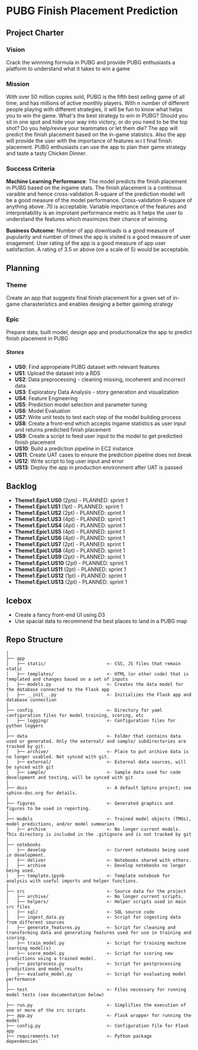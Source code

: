 # PUBG Finish Placement Prediction

## Project Charter

### Vision
Crack the winnning formula in PUBG and provide PUBG enthusiasts a platform to understand what it takes to win a game

### Mission
With over 50 million copies sold, PUBG is the fifth best selling game of all time, and has millions of active monthly players. With n number of different people playing with different strategies, it will be fun to know what helps you to win the game. What's the best strategy to win in PUBG? Should you sit in one spot and hide your way into victory, or do you need to be the top shot? Do you help/revive your teammates or let them die? The app will predict the finish placement based on the in-game statistics. Also the app will provide the user with the importance of features w.r.t final finish placement. PUBG enthusiasts can use the app to plan their game strategy and taste a tasty Chicken Dinner.

### Success Criteria

**Machine Learning Performance**: The model predicts the finish placement in PUBG based on the ingame stats. The finish placement is a continous varaible and hence cross-validation R-square of the prediction model will be a good measure of the model performance. Cross-validation R-square of anything above .70 is acceptable. Variable importance of the features and interpretability is an improtant performance metric as it helps the user to understand the features which maximizes their chance of winning.

**Business Outcome**: 
Number of app downloads is a good measure of pupularity and number of times the app is visited is a good measure of user enagement. User rating of the app is a good measure of app user satisfaction. A rating of 3.5 or above (on a scale of 5) would be acceptable.

## Planning

### Theme 

Create an app that suggests final finish placement for a given set of in-game charasteristics and enables desiging a better gaiming strategy   

### Epic

Prepare data, built model, design app and productionalize the app to predict finish placement in PUBG

##### Stories

 - **US0**: Find appropeiate PUBG dataset with relevant features
 - **US1**: Upload the dataset into a RDS
 - **US2**: Data preprocessing - cleaning missing, incoherent and incorrect data
 - **US3**: Exploratory Data Analysis - story generation and visualization
 - **US4**: Feature Engineering
 - **US5**: Prediction model selection and parameter tuning
 - **US6**: Model Evaluation
 - **US7**: Write unit tests to test each step of the model building process
 - **US8**: Create a front-end which accepts ingame statistics as user input and returns predictied finish placement 
 - **US9**: Create a script to feed user input to the model to get predictied finish placement
 - **US10**: Build a prediction pipeline in EC2 instance
 - **US11**: Create UAT cases to ensure the prediction pipeline does not break 
 - **US12**: Write script to log user input and error
 - **US13**: Deploy the app in production environment after UAT is passed
 
## Backlog
 - **Theme1.Epic1.US0** (2pts) - PLANNED: sprint 1
 - **Theme1.Epic1.US1** (1pt) - PLANNED: sprint 1
 - **Theme1.Epic1.US2** (2pt) - PLANNED: sprint 1
 - **Theme1.Epic1.US3** (4pt) - PLANNED: sprint 1
 - **Theme1.Epic1.US4** (4pt) - PLANNED: sprint 1
 - **Theme1.Epic1.US5** (4pt) - PLANNED: sprint 1
 - **Theme1.Epic1.US6** (4pt) - PLANNED: sprint 1
 - **Theme1.Epic1.US7** (2pt) - PLANNED: sprint 1
 - **Theme1.Epic1.US8** (4pt) - PLANNED: sprint 1
 - **Theme1.Epic1.US9** (2pt) - PLANNED: sprint 1
 - **Theme1.Epic1.US10** (2pt) - PLANNED: sprint 1
 - **Theme1.Epic1.US11** (2pt) - PLANNED: sprint 1
 - **Theme1.Epic1.US12** (1pt) - PLANNED: sprint 1
 - **Theme1.Epic1.US13** (2pt) - PLANNED: sprint 1
 
## Icebox
 
- Create a fancy front-end UI using D3
- Use spacial data to recommend the best places to land in a PUBG map

## Repo Structure

```├── README.md                         <- You are here
│
├── app
│   ├── static/                       <- CSS, JS files that remain static 
│   ├── templates/                    <- HTML (or other code) that is templated and changes based on a set of inputs
│   ├── models.py                     <- Creates the data model for the database connected to the Flask app 
│   ├── __init__.py                   <- Initializes the Flask app and database connection
│
├── config                            <- Directory for yaml configuration files for model training, scoring, etc
│   ├── logging/                      <- Configuration files for python loggers
│
├── data                              <- Folder that contains data used or generated. Only the external/ and sample/ subdirectories are tracked by git. 
│   ├── archive/                      <- Place to put archive data is no longer usabled. Not synced with git. 
│   ├── external/                     <- External data sources, will be synced with git
│   ├── sample/                       <- Sample data used for code development and testing, will be synced with git
│
├── docs                              <- A default Sphinx project; see sphinx-doc.org for details.
│
├── figures                           <- Generated graphics and figures to be used in reporting.
│
├── models                            <- Trained model objects (TMOs), model predictions, and/or model summaries
│   ├── archive                       <- No longer current models. This directory is included in the .gitignore and is not tracked by git
│
├── notebooks
│   ├── develop                       <- Current notebooks being used in development.
│   ├── deliver                       <- Notebooks shared with others. 
│   ├── archive                       <- Develop notebooks no longer being used.
│   ├── template.ipynb                <- Template notebook for analysis with useful imports and helper functions. 
│
├── src                               <- Source data for the project 
│   ├── archive/                      <- No longer current scripts.
│   ├── helpers/                      <- Helper scripts used in main src files 
│   ├── sql/                          <- SQL source code
│   ├── ingest_data.py                <- Script for ingesting data from different sources 
│   ├── generate_features.py          <- Script for cleaning and transforming data and generating features used for use in training and scoring.
│   ├── train_model.py                <- Script for training machine learning model(s)
│   ├── score_model.py                <- Script for scoring new predictions using a trained model.
│   ├── postprocess.py                <- Script for postprocessing predictions and model results
│   ├── evaluate_model.py             <- Script for evaluating model performance 
│
├── test                              <- Files necessary for running model tests (see documentation below) 

├── run.py                            <- Simplifies the execution of one or more of the src scripts 
├── app.py                            <- Flask wrapper for running the model 
├── config.py                         <- Configuration file for Flask app
├── requirements.txt                  <- Python package dependencies``` 

